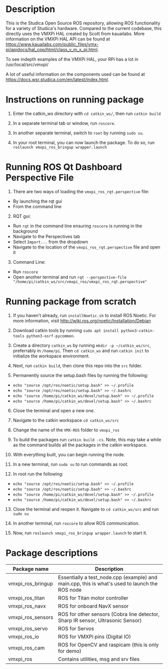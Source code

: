 # Description

This is the Studica Open Source ROS repository, allowing ROS functionality for a variety of Studica's hardware. Compared to the current codebase, this directly uses the VMXPi HAL created by Scott from kauailabs. More information on the VMXPi HAL API can be found at https://www.kauailabs.com/public_files/vmx-pi/apidocs/hal_cpp/html/class_v_m_x_pi.html. 

To see indepth examples of the VMXPi HAL, your RPi has a lot in /usr/local/src/vmxpi/

A lot of useful information on the components used can be found at https://docs.wsr.studica.com/en/latest/index.html. 

# Instructions on running package

1. Enter the catkin_ws directory with `cd catkin_ws/`, then run `catkin build` 
  
2. In a separate terminal tab or window, run `roscore`. 
  
3. In another separate terminal, switch to `root` by running `sudo su`.

4. In your root terminal, you can now launch the package. To do so, run `roslaunch vmxpi_ros_bringup wrapper.launch`

# Running ROS Qt Dashboard Perspective File

1. There are two ways of loading the `vmxpi_ros_rqt.perspective` file:
* By launching the rqt gui
* From the command line

2. RQT gui:
* Run `rqt` in the command line ensuring `roscore` is running in the background
* Navigate to the Perspectives tab
* Select `Import...` from the dropdown
* Navigate to the location of the `vmxpi_ros_rqt.perspective` file and open it

3. Command Line:
* Run `roscore`
* Open another terminal and run `rqt --perspective-file "/home/pi/catkin_ws/src/vmxpi_ros/vmxpi_ros_rqt.perspective"`

# Running package from scratch

1. If you haven't already, run `installNoetic.sh` to install ROS Noetic. For more information, visit http://wiki.ros.org/noetic/Installation/Debian

2. Download catkin tools by running `sudo apt install python3-catkin-tools python3-osrf-pycommon`.

3. Create a directory `catkin_ws` by running `mkdir -p ~/catkin_ws/src`, preferrably in `/home/pi`. Then `cd catkin_ws` and run `catkin init` to initialize the workspace environment.

4. Next, run `catkin build`, then clone this repo into the `src` folder.

5. Permanently source the setup.bash files by running the following:

* `echo "source /opt/ros/noetic/setup.bash" >> ~/.profile`
* `echo "source /opt/ros/noetic/setup.bash" >> ~/.bashrc`
* `echo "source /home/pi/catkin_ws/devel/setup.bash" >> ~/.profile`
* `echo "source /home/pi/catkin_ws/devel/setup.bash" >> ~/.bashrc`

6. Close the terminal and open a new one.

7. Navigate to the catkin workspace `cd catkin_ws/src`

8. Change the name of the `VMX-ROS` folder to `vmxpi_ros`

9. To build the packages run `catkin build -cs`. Note, this may take a while as the command builds all the packages in the catkin workspace.

10. With everything built, you can begin running the node.

11. In a new terminal, run `sudo su` to run commands as root.

12. In root run the following:

* `echo "source /opt/ros/noetic/setup.bash" >> ~/.profile`
* `echo "source /opt/ros/noetic/setup.bash" >> ~/.bashrc`
* `echo "source /home/pi/catkin_ws/devel/setup.bash" >> ~/.profile`
* `echo "source /home/pi/catkin_ws/devel/setup.bash" >> ~/.bashrc`

13. Close the terminal and reopen it. Navigate to `cd catkin_ws/src` and run `sudo su`

14. In another terminal, run `roscore` to allow ROS communication.

15. Now, run `roslaunch vmxpi_ros_bringup wrapper.launch` to start it.

# Package descriptions

Package name | Description
------------ | -------------
vmxpi_ros_bringup | Essentially a test_node.cpp (example) and main.cpp, this is what's used to launch the ROS node
vmxpi_ros_titan | ROS for Titan motor controller
vmxpi_ros_navx | ROS for onboard NavX sensor
vmxpi_ros_sensors | ROS for other sensors (Cobra line detector, Sharp IR sensor, Ultrasonic Sensor)
vmxpi_ros_servo | ROS for Servos
vmxpi_ros_io | ROS for VMXPi pins (Digital IO)
vmxpi_ros_cam | ROS for OpenCV and raspicam (this is only for demo)
vmxpi_ros | Contains utilities, msg and srv files
